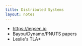 ```yaml
---
title: Distributed Systems 
layout: notes
---
```


* https://jepsen.io
* Bayou/Dynamo/PNUTS papers
* Leslie's TLA+
